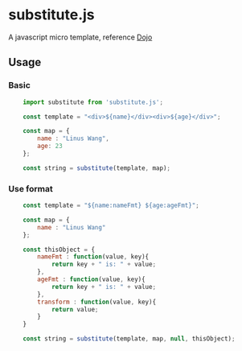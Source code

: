 # substitute.js

A javascript micro template, reference [Dojo](http://dojotoolkit.org)

## Usage

### Basic

```javascript
    import substitute from 'substitute.js';

    const template = "<div>${name}</div><div>${age}</div>";

    const map = {
        name : "Linus Wang",
        age: 23
    };

    const string = substitute(template, map);
```

### Use format

```javascript
    const template = "${name:nameFmt} ${age:ageFmt}";

    const map = {
        name : "Linus Wang"
    };

    const thisObject = {
        nameFmt : function(value, key){
            return key + " is: " + value;
        }, 
        ageFmt : function(value, key){
            return key + " is: " + value;
        },
        transform : function(value, key){
            return value;
        }
    }

    const string = substitute(template, map, null, thisObject);
```